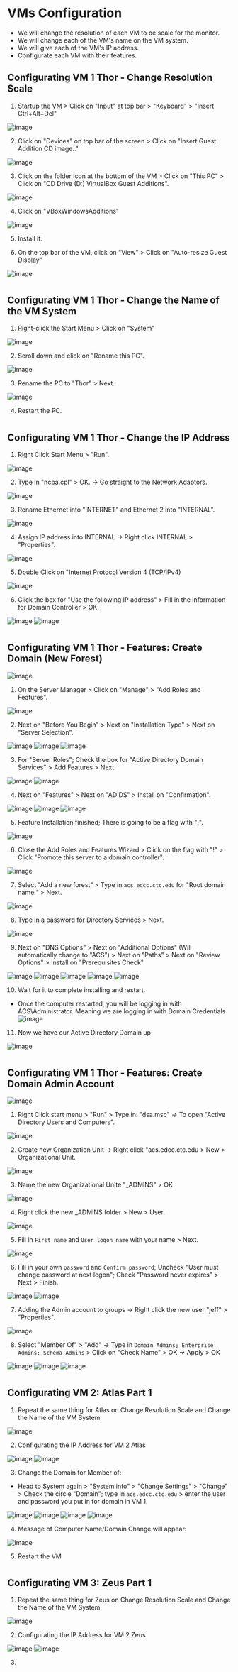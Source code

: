 # VMs Configuration 

- We will change the resolution of each VM to be scale for the monitor.
- We will change each of the VM's name on the VM system.
- We will give each of the VM's IP address.
- Configurate each VM with their features.

## Configurating VM 1 Thor - Change Resolution Scale

1. Startup the VM > Click on "Input" at top bar > "Keyboard" > "Insert Ctrl+Alt+Del"

![image](https://github.com/user-attachments/assets/eed449de-866f-4720-b15f-a6002d074ed8)

2. Click on "Devices" on top bar of the screen > Click on "Insert Guest Addition CD image.."

![image](https://github.com/user-attachments/assets/5f6b311d-c8fe-46a4-9d8f-790cd3d69efd)

3. Click on the folder icon at the bottom of the VM > Click on "This PC" > Click on "CD Drive (D:) VirtualBox Guest Additions".

![image](https://github.com/user-attachments/assets/850279a7-2605-4de9-8714-8b661d6ca89d)

4. Click on "VBoxWindowsAdditions"

![image](https://github.com/user-attachments/assets/62ea3ab9-61d6-496c-87c3-25308c279e4b)

5. Install it.

6. On the top bar of the VM, click on "View" > Click on "Auto-resize Guest Display"

![image](https://github.com/user-attachments/assets/113003f4-035b-4238-bae1-b3c79606dcd1)

#

## Configurating VM 1 Thor - Change the Name of the VM System

1. Right-click the Start Menu > Click on "System"

![image](https://github.com/user-attachments/assets/66bc7155-31ff-44b4-b6ac-e2b23d5abd36)

2. Scroll down and click on "Rename this PC".

![image](https://github.com/user-attachments/assets/c5b3c7df-574e-479b-a590-398257b05b6f)

3. Rename the PC to "Thor" > Next.

![image](https://github.com/user-attachments/assets/b99c806c-dc2a-4f0a-b068-140ab811ccc8)

4. Restart the PC.

#

## Configurating VM 1 Thor - Change the IP Address

1. Right Click Start Menu > "Run".

![image](https://github.com/user-attachments/assets/d1996fbc-5eb7-4d5f-ac7c-42a5db2cdbd0)

2. Type in "ncpa.cpl" > OK. -> Go straight to the Network Adaptors.

![image](https://github.com/user-attachments/assets/5e5400b4-ae6d-4d28-80b8-2c90d1dac618)

3. Rename Ethernet into "INTERNET" and Ethernet 2 into "INTERNAL".

![image](https://github.com/user-attachments/assets/819dd9dc-0bfe-4861-a4d9-9969b3739d78)

4. Assign IP address into INTERNAL -> Right click INTERNAL > "Properties".

![image](https://github.com/user-attachments/assets/96941f88-7bdd-4379-ab13-124708d1defd)

5. Double Click on "Internet Protocol Version 4 (TCP/IPv4)

![image](https://github.com/user-attachments/assets/6a7c1e5a-53a3-4bf3-91b0-8d33d728bd4f)

6. Click the box for "Use the following IP address" > Fill in the information for Domain Controller > OK.

![image](https://github.com/user-attachments/assets/8ff8943d-2c47-4774-adaf-28d318275200)
![image](https://github.com/user-attachments/assets/98d5a559-ad4c-451f-a014-4ee231976a07)

#

## Configurating VM 1 Thor -  Features: Create Domain (New Forest)

![image](https://github.com/user-attachments/assets/97f1ac2c-064b-403e-9d5d-4312dbcbb9af)

1. On the Server Manager > Click on "Manage" > "Add Roles and Features".

![image](https://github.com/user-attachments/assets/0363e0bd-c8d5-46ed-81db-7dc3b5e9bdde)

2. Next on "Before You Begin" > Next on "Installation Type" > Next on "Server Selection".

![image](https://github.com/user-attachments/assets/485268af-f418-4093-8bfd-23979edacc54)
![image](https://github.com/user-attachments/assets/ecc8e595-3b11-459a-8c6a-8172ee0eceee)
![image](https://github.com/user-attachments/assets/f87d52e7-62b3-4f2b-bd85-6fc3efdfcc75)

3. For "Server Roles"; Check the box for "Active Directory Domain Services" > Add Features > Next.

![image](https://github.com/user-attachments/assets/42f37022-b91c-48d9-9c2e-2a2b0c17bcce)
![image](https://github.com/user-attachments/assets/bb884a68-06f9-404b-ab80-a1d83e096841)

4. Next on "Features" > Next on "AD DS" > Install on "Confirmation".

![image](https://github.com/user-attachments/assets/107000c8-c190-47ba-b79d-1f7159656227)
![image](https://github.com/user-attachments/assets/2d386b44-8eb5-4c7e-8649-c054f01c2298)
![image](https://github.com/user-attachments/assets/141c0aad-edf9-4f33-99cb-a9ce17d0f29f)


5. Feature Installation finished; There is going to be a flag with "!".

![image](https://github.com/user-attachments/assets/d07b1cc9-70a1-47c1-85b8-ffab7cd539da)

6. Close the Add Roles and Features Wizard > Click on the flag with "!" > Click "Promote this server to a domain controller".

![image](https://github.com/user-attachments/assets/985b55fb-4f00-42e9-b669-84f34ec647c1)

7. Select "Add a new forest" > Type in `acs.edcc.ctc.edu` for "Root domain name:" > Next.

![image](https://github.com/user-attachments/assets/95451074-5720-4059-8951-0ed07c0192c5)

8. Type in a password for Directory Services > Next.

![image](https://github.com/user-attachments/assets/1651e1fc-26c2-47ad-98b7-7d5e60a9644f)

9. Next on "DNS Options" > Next on "Additional Options" (Will automatically change to "ACS") > Next on "Paths" > Next on "Review Options" > Install on "Prerequisites Check"

![image](https://github.com/user-attachments/assets/fccd6844-697a-40eb-ac50-ae8258756668)
![image](https://github.com/user-attachments/assets/ff0d89ad-3392-4b04-a331-c0f1172a1f54)
![image](https://github.com/user-attachments/assets/e0d22bd5-50ee-4418-ac1b-432f4c9bdd9a)
![image](https://github.com/user-attachments/assets/9b0b9671-905e-482d-8b05-73ddd6e1e1fb)
![image](https://github.com/user-attachments/assets/34ac8edb-83bd-4d07-9cff-e3d0ac175f93)

10. Wait for it to complete installing and restart.

- Once the computer restarted, you will be logging in with ACS\Administrator. Meaning we are logging in with Domain Credentials
![image](https://github.com/user-attachments/assets/b677bbc4-a25d-4b3b-ae52-9e2dd111ff7b)

11. Now we have our Active Directory Domain up

![image](https://github.com/user-attachments/assets/50e86d8b-14f8-4c44-8d18-c86d66c15675)

#

## Configurating VM 1 Thor - Features: Create Domain Admin Account

![image](https://github.com/user-attachments/assets/f210adf2-4370-48b4-9789-1c28b53ad20e)

1. Right Click start menu > "Run" > Type in: "dsa.msc" -> To open "Active Directory Users and Computers".

![image](https://github.com/user-attachments/assets/459b7bc1-cefd-4a8b-b043-563f2f2198f7)

2. Create new Organization Unit -> Right click "acs.edcc.ctc.edu > New > Organizational Unit.

![image](https://github.com/user-attachments/assets/3abf583e-9845-410e-90c5-52c43a16250f)

3. Name the new Organizational Unite "_ADMINS" > OK

![image](https://github.com/user-attachments/assets/1097e06e-350a-4c11-88ad-6807c2ad8649)

4. Right click the new _ADMINS folder > New > User.

![image](https://github.com/user-attachments/assets/857ddc10-d48d-4402-9ddd-c53e150b51a0)

5. Fill in `First name` and `User logon name` with  your name > Next.

![image](https://github.com/user-attachments/assets/43b33e0e-eede-4622-8e92-bba47fcd87d2)

6. Fill in your own `password` and `Confirm password`; Uncheck "User must change password at next logon"; Check "Password never expires" > Next > Finish.

![image](https://github.com/user-attachments/assets/1ab74de5-743e-4ea5-b406-55ffcabd3c91)
![image](https://github.com/user-attachments/assets/9c402342-8491-4d3c-ac28-0566bc231a9a)

7. Adding the Admin account to groups -> Right click the new user "jeff" > "Properties".

![image](https://github.com/user-attachments/assets/0bd71b31-9c21-44ed-b86b-24a77f828ccf)

8. Select "Member Of" > "Add" -> Type in `Domain Admins; Enterprise Admins; Schema Admins` > Click on "Check Name" > OK -> Apply > OK

![image](https://github.com/user-attachments/assets/f12351e5-d226-44e2-89c9-aeeab0bf414e)
![image](https://github.com/user-attachments/assets/eddd1f83-5083-4002-b82a-ad1789d3039a)
![image](https://github.com/user-attachments/assets/86976bda-f86d-4aea-a23c-0ea3aa430ace)

#

## Configurating VM 2: Atlas Part 1

1. Repeat the same thing for Atlas on Change Resolution Scale and Change the Name of the VM System.

![image](https://github.com/user-attachments/assets/aef48d5c-a41a-44b5-974d-0847f5c63cc1)

2. Configurating the IP Address for VM 2 Atlas

![image](https://github.com/user-attachments/assets/16e1eeb2-e79d-4511-a9df-5f6a7d9d58db)
![image](https://github.com/user-attachments/assets/0c3a8422-6b71-456b-875a-bb35dfaf6a91)


3. Change the Domain for Member of:

- Head to System again > "System info" > "Change Settings" > "Change" > Check the circle "Domain"; type in `acs.edcc.ctc.edu` > enter the user and password you put in for domain in VM 1.

![image](https://github.com/user-attachments/assets/75af56e1-9269-44d4-b0ad-819266981255)
![image](https://github.com/user-attachments/assets/061f96d4-2df6-426a-8513-d4681480ac66)
![image](https://github.com/user-attachments/assets/2bf79f77-f8bc-4d3c-8dbf-ec9eb4f905e4)
![image](https://github.com/user-attachments/assets/0ce4d4ba-1ecd-4abc-9c18-4d41c9f3a642)

4. Message of Computer Name/Domain Change will appear:

![image](https://github.com/user-attachments/assets/f2d39bb6-1f96-4f67-95d8-e7c51a66c6bf)

5. Restart the VM

#

## Configurating VM 3: Zeus Part 1

1. Repeat the same thing for Zeus on Change Resolution Scale and Change the Name of the VM System.

![image](https://github.com/user-attachments/assets/92276b5e-db5d-495a-8efd-daa36f29d4c0)

2. Configurating the IP Address for VM 2 Zeus

![image](https://github.com/user-attachments/assets/6f44ae6c-b233-403a-b9a0-25e0de124fc0)
![image](https://github.com/user-attachments/assets/94addd75-8494-4810-b237-3904dab6e788)

3. 
